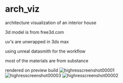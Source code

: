 # arch_viz
architecture visualization of an interior house

3d model is from free3d.com

uv's are unwrapped in 3ds max

using unreal datasmith for the workflow 

most of the materials are from substance


rendered on preview build 
![highresscreenshot00001](https://user-images.githubusercontent.com/43022435/53590103-0e828700-3bb7-11e9-917f-194adb37905b.png)
![highresscreenshot00003](https://user-images.githubusercontent.com/43022435/53590159-2a862880-3bb7-11e9-9db6-e7551db23d8b.png)
![highresscreenshot00002](https://user-images.githubusercontent.com/43022435/53590175-3540bd80-3bb7-11e9-800e-31435420e8c6.png)
